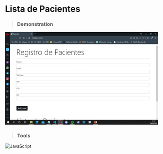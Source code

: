 # Lista de Pacientes


>###  Demonstration
<img src="https://github.com/Guimonteirol/pacientes_mvc/blob/master/public/mvcvideos%20(1).gif" />

> ### Tools
> 

![JavaScript](https://img.shields.io/badge/javascript-%23323330.svg?style=for-the-badge&logo=javascript&logoColor=%23F7DF1E)
